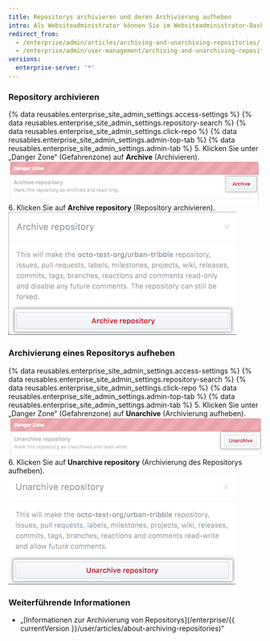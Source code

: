 ```yaml
---
title: Repositorys archivieren und deren Archivierung aufheben
intro: Als Websiteadministrator können Sie im Websiteadministrator-Dashboard ein Repository archivieren oder dessen Archivierung aufheben.
redirect_from:
  - /enterprise/admin/articles/archiving-and-unarchiving-repositories/
  - /enterprise/admin/user-management/archiving-and-unarchiving-repositories
versions:
  enterprise-server: '*'
---
```


### Repository archivieren
{% data reusables.enterprise_site_admin_settings.access-settings %}
{% data reusables.enterprise_site_admin_settings.repository-search %}
{% data reusables.enterprise_site_admin_settings.click-repo %}
{% data reusables.enterprise_site_admin_settings.admin-top-tab %}
{% data reusables.enterprise_site_admin_settings.admin-tab %}
5. Klicken Sie unter „Danger Zone“ (Gefahrenzone) auf **Archive** (Archivieren). ![Schaltfläche „Archive“ (Archivieren)](/assets/images/enterprise/site-admin-settings/repo-archive.png)
6. Klicken Sie auf **Archive repository** (Repository archivieren). ![Schaltfläche „Archive repository“ (Repository archivieren)](/assets/images/enterprise/site-admin-settings/repo-archive-confirm.png)

### Archivierung eines Repositorys aufheben
{% data reusables.enterprise_site_admin_settings.access-settings %}
{% data reusables.enterprise_site_admin_settings.repository-search %}
{% data reusables.enterprise_site_admin_settings.click-repo %}
{% data reusables.enterprise_site_admin_settings.admin-top-tab %}
{% data reusables.enterprise_site_admin_settings.admin-tab %}
5. Klicken Sie unter „Danger Zone“ (Gefahrenzone) auf **Unarchive** (Archivierung aufheben). ![Schaltfläche „Archive“ (Archivieren)](/assets/images/enterprise/site-admin-settings/repo-unarchive.png)
6. Klicken Sie auf **Unarchive repository** (Archivierung des Repositorys aufheben). ![Schaltfläche „Archive repository“ (Repository archivieren)](/assets/images/enterprise/site-admin-settings/repo-unarchive-confirm.png)

### Weiterführende Informationen
- „[Informationen zur Archivierung von Repositorys](/enterprise/{{ currentVersion }}/user/articles/about-archiving-repositories)“
